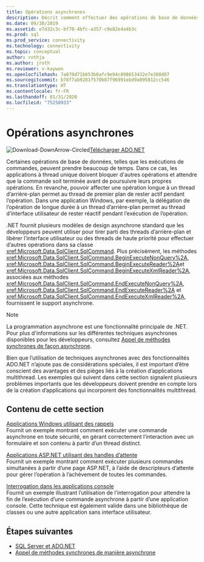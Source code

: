 ```yaml
---
title: Opérations asynchrones
description: Décrit comment effectuer des opérations de base de données asynchrones à l’aide d’une API modélisée d’après le modèle asynchrone utilisé par le .NET Framework.
ms.date: 09/30/2019
ms.assetid: e7d32c3c-bf78-4bfc-a357-c9e82e4a4b3c
ms.prod: sql
ms.prod_service: connectivity
ms.technology: connectivity
ms.topic: conceptual
author: rothja
ms.author: jroth
ms.reviewer: v-kaywon
ms.openlocfilehash: 7a070d71b653b0afc9e94c898653432e7e388d07
ms.sourcegitcommit: b78f7ab9281f570b87f96991ebd9a095812cc546
ms.translationtype: HT
ms.contentlocale: fr-FR
ms.lasthandoff: 01/31/2020
ms.locfileid: "75250933"
---
```

# <a name="asynchronous-operations"></a>Opérations asynchrones

![Download-DownArrow-Circled](../../../ssdt/media/download.png)[Télécharger ADO.NET](../../sql-connection-libraries.md#anchor-20-drivers-relational-access)

Certaines opérations de base de données, telles que les exécutions de commandes, peuvent prendre beaucoup de temps. Dans ce cas, les applications à thread unique doivent bloquer d'autres opérations et attendre que la commande soit terminée avant de poursuivre leurs propres opérations. En revanche, pouvoir affecter une opération longue à un thread d’arrière-plan permet au thread de premier plan de rester actif pendant l’opération. Dans une application Windows, par exemple, la délégation de l’opération de longue durée à un thread d’arrière-plan permet au thread d’interface utilisateur de rester réactif pendant l’exécution de l’opération.  
  
.NET fournit plusieurs modèles de design asynchrone standard que les développeurs peuvent utiliser pour tirer parti des threads d’arrière-plan et libérer l’interface utilisateur ou des threads de haute priorité pour effectuer d’autres opérations dans sa classe <xref:Microsoft.Data.SqlClient.SqlCommand>. Plus précisément, les méthodes <xref:Microsoft.Data.SqlClient.SqlCommand.BeginExecuteNonQuery%2A>, <xref:Microsoft.Data.SqlClient.SqlCommand.BeginExecuteReader%2A>et <xref:Microsoft.Data.SqlClient.SqlCommand.BeginExecuteXmlReader%2A>, associées aux méthodes <xref:Microsoft.Data.SqlClient.SqlCommand.EndExecuteNonQuery%2A>, <xref:Microsoft.Data.SqlClient.SqlCommand.EndExecuteReader%2A> et <xref:Microsoft.Data.SqlClient.SqlCommand.EndExecuteXmlReader%2A>, fournissent le support asynchrone.  
  
> [!NOTE]
>  La programmation asynchrone est une fonctionnalité principale de .NET. Pour plus d'informations sur les différentes techniques asynchrones disponibles pour les développeurs, consultez [Appel de méthodes synchrones de façon asynchrone](https://docs.microsoft.com/dotnet/standard/asynchronous-programming-patterns/calling-synchronous-methods-asynchronously).  
  
Bien que l’utilisation de techniques asynchrones avec des fonctionnalités ADO.NET n’ajoute pas de considérations spéciales, il est important d’être conscient des avantages et des pièges liés à la création d’applications multithread. Les exemples qui suivent dans cette section signalent plusieurs problèmes importants que les développeurs doivent prendre en compte lors de la création d’applications qui incorporent des fonctionnalités multithread.  
  
## <a name="in-this-section"></a>Contenu de cette section  
[Applications Windows utilisant des rappels](windows-applications-callbacks.md)  
Fournit un exemple montrant comment exécuter une commande asynchrone en toute sécurité, en gérant correctement l’interaction avec un formulaire et son contenu à partir d’un thread distinct.  
  
[Applications ASP.NET utilisant des handles d’attente](aspnet-apps-use-wait-handles.md)  
Fournit un exemple montrant comment exécuter plusieurs commandes simultanées à partir d’une page ASP.NET, à l’aide de descripteurs d’attente pour gérer l’opération à l’achèvement de toutes les commandes.  
  
[Interrogation dans les applications console](poll-console-applications.md)  
Fournit un exemple illustrant l’utilisation de l’interrogation pour attendre la fin de l’exécution d’une commande asynchrone à partir d’une application console. Cette technique est également valide dans une bibliothèque de classes ou une autre application sans interface utilisateur.  
  
## <a name="next-steps"></a>Étapes suivantes
- [SQL Server et ADO.NET](index.md)
- [Appel de méthodes synchrones de manière asynchrone](https://docs.microsoft.com/dotnet/standard/asynchronous-programming-patterns/calling-synchronous-methods-asynchronously)
